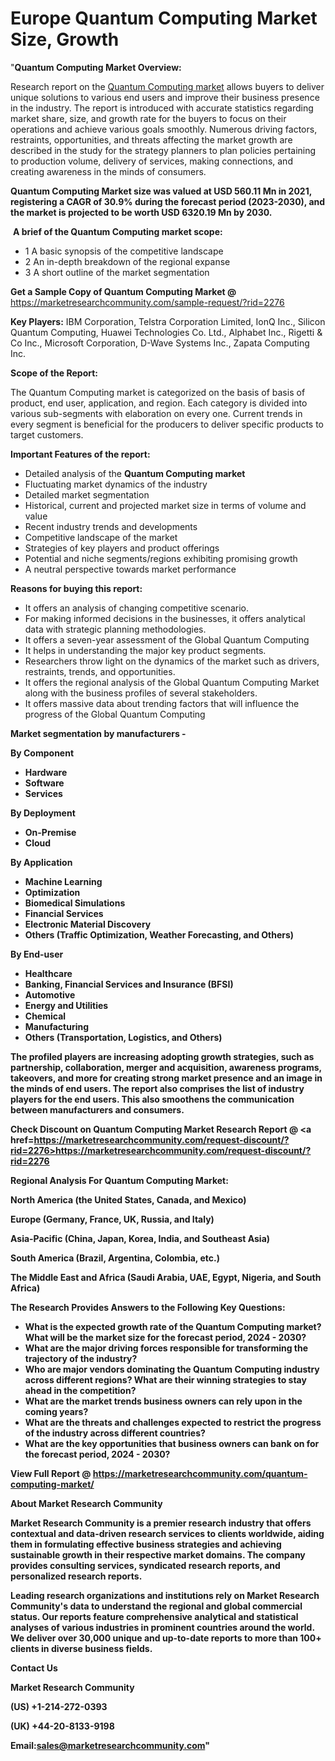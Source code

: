 # Europe Quantum Computing Market Size, Growth
"<strong>Quantum Computing Market Overview:</strong>

Research report on the <a href=https://marketresearchcommunity.com/quantum-computing-market/>Quantum Computing market</a> allows buyers to deliver unique solutions to various end users and improve their business presence in the industry. The report is introduced with accurate statistics regarding market share, size, and growth rate for the buyers to focus on their operations and achieve various goals smoothly. Numerous driving factors, restraints, opportunities, and threats affecting the market growth are described in the study for the strategy planners to plan policies pertaining to production volume, delivery of services, making connections, and creating awareness in the minds of consumers.

<strong>Quantum Computing Market size was valued at USD 560.11 Mn in 2021, registering a CAGR of 30.9% during the forecast period (2023-2030), and the market is projected to be worth USD 6320.19 Mn by 2030.</strong>

 <Strong>A brief of the Quantum Computing market scope:</Strong>
<ul>
 <li>1  A basic synopsis of the competitive landscape</li>
 <li>2  An in-depth breakdown of the regional expanse</li>
 <li>3  A short outline of the market segmentation</li>
</ul>
<strong>Get a Sample Copy of Quantum Computing Market @ </b></strong><a href=https://marketresearchcommunity.com/sample-request/?rid=2276><u>https://marketresearchcommunity.com/sample-request/?rid=2276</u></a>

<strong>Key Players:</strong> 
IBM Corporation, Telstra Corporation Limited, IonQ Inc., Silicon Quantum Computing, Huawei Technologies Co. Ltd., Alphabet Inc., Rigetti &amp; Co Inc., Microsoft Corporation, D-Wave Systems Inc., Zapata Computing Inc.

<strong>Scope of the Report:</strong>

The Quantum Computing market is categorized on the basis of basis of product, end user, application, and region. Each category is divided into various sub-segments with elaboration on every one. Current trends in every segment is beneficial for the producers to deliver specific products to target customers.

<strong><b>Important Features of the report:</b></strong>
<ul>
  <li>Detailed analysis of the <strong><b>Quantum Computing </b></strong><strong><b>market</b></strong></li>
  <li>Fluctuating market dynamics of the industry</li>
  <li>Detailed market segmentation</li>
  <li>Historical, current and projected market size in terms of volume and value</li>
  <li>Recent industry trends and developments</li>
  <li>Competitive landscape of the market</li>
  <li>Strategies of key players and product offerings</li>
  <li>Potential and niche segments/regions exhibiting promising growth</li>
  <li>A neutral perspective towards market performance</li>
</ul>
<strong><b>Reasons for buying this report:</b></strong>
<ul>
  <li>It offers an analysis of changing competitive scenario.</li>
  <li>For making informed decisions in the businesses, it offers analytical data with strategic planning methodologies.</li>
  <li>It offers a seven-year assessment of the Global Quantum Computing</li>
  <li>It helps in understanding the major key product segments.</li>
  <li>Researchers throw light on the dynamics of the market such as drivers, restraints, trends, and opportunities.</li>
  <li>It offers the regional analysis of the Global Quantum Computing Market along with the business profiles of several stakeholders.</li>
  <li>It offers massive data about trending factors that will influence the progress of the Global Quantum Computing</li>
</ul>

<strong>Market segmentation by manufacturers -</strong>


<strong><strong>By Component</strong></h4>
<ul>
 	<li>Hardware</li>
 	<li>Software</li>
 	<li>Services</li>
</ul>
<strong><strong>By Deployment</strong></h4>
<ul>
 	<li>On-Premise</li>
 	<li>Cloud</li>
</ul>
<strong><strong>By Application</strong></h4>
<ul>
 	<li>Machine Learning</li>
 	<li>Optimization</li>
 	<li>Biomedical Simulations</li>
 	<li>Financial Services</li>
 	<li>Electronic Material Discovery</li>
 	<li>Others (Traffic Optimization, Weather Forecasting, and Others)</li>
</ul>
<strong><strong>By End-user</strong></h4>
<ul>
 	<li>Healthcare</li>
 	<li>Banking, Financial Services and Insurance (BFSI)</li>
 	<li>Automotive</li>
 	<li>Energy and Utilities</li>
 	<li>Chemical</li>
 	<li>Manufacturing</li>
 	<li>Others (Transportation, Logistics, and Others)</li>
</ul>

The profiled players are increasing adopting growth strategies, such as partnership, collaboration, merger and acquisition, awareness programs, takeovers, and more for creating strong market presence and an image in the minds of end users. The report also comprises the list of industry players for the end users. This also smoothens the communication between manufacturers and consumers.

<strong><b>Check Discount on Quantum Computing Market Research Report @ </b></strong><a href=https://marketresearchcommunity.com/request-discount/?rid=2276><u>https://marketresearchcommunity.com/request-discount/?rid=2276</u></a>

<strong>Regional Analysis For Quantum Computing Market:</strong>

<strong>North America</strong> (the United States, Canada, and Mexico)

<strong>Europe</strong> (Germany, France, UK, Russia, and Italy)

<strong>Asia-Pacific</strong> (China, Japan, Korea, India, and Southeast Asia)

<strong>South America</strong> (Brazil, Argentina, Colombia, etc.)

<strong>The Middle East and Africa</strong> (Saudi Arabia, UAE, Egypt, Nigeria, and South Africa)

<strong>The Research Provides Answers to the Following Key Questions:</strong>
<ul>
 	<li>What is the expected growth rate of the Quantum Computing market? What will be the market size for the forecast period, 2024 - 2030?</li>
 	<li>What are the major driving forces responsible for transforming the trajectory of the industry?</li>
 	<li>Who are major vendors dominating the Quantum Computing industry across different regions? What are their winning strategies to stay ahead in the competition?</li>
 	<li>What are the market trends business owners can rely upon in the coming years?</li>
 	<li>What are the threats and challenges expected to restrict the progress of the industry across different countries?</li>
 	<li>What are the key opportunities that business owners can bank on for the forecast period, 2024 - 2030?</li>
</ul>

<strong>View Full Report @</strong> <a href=https://marketresearchcommunity.com/quantum-computing-market/>https://marketresearchcommunity.com/quantum-computing-market/</a>

<strong>About Market Research Community</strong>

Market Research Community is a premier research industry that offers contextual and data-driven research services to clients worldwide, aiding them in formulating effective business strategies and achieving sustainable growth in their respective market domains. The company provides consulting services, syndicated research reports, and personalized research reports.

Leading research organizations and institutions rely on Market Research Community's data to understand the regional and global commercial status. Our reports feature comprehensive analytical and statistical analyses of various industries in prominent countries around the world. We deliver over 30,000 unique and up-to-date reports to more than 100+ clients in diverse business fields.

<strong>Contact Us</strong>

<strong>Market Research Community</strong>

(US) +1-214-272-0393

(UK) +44-20-8133-9198

<strong>Email:</strong>sales@marketresearchcommunity.com"
